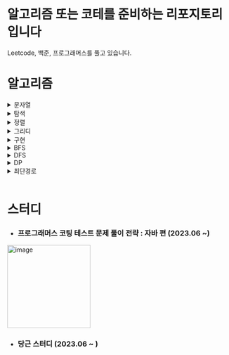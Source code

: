 # 알고리즘 또는 코테를 준비하는 리포지토리입니다

Leetcode, 백준, 프로그래머스를 풀고 있습니다.


# 알고리즘


<details>
<summary> 문자열 </summary>
  
  | 문제 | 레벨 | 1회차 | 2회차 | 3회차 | 비고 |
  |----------|----------|----------|----------|----------|----------|
  |  |  |  |  |  |  |  

</details>

<details>
<summary> 탐색 </summary>
  
  | 문제 | 레벨 | 1회차 | 2회차 | 3회차 | 비고 |
  |----------|----------|----------|----------|----------|----------|
  
  
</details>

<details>
<summary> 정렬 </summary>
  
  | 문제 | 레벨 | 1회차 | 2회차 | 3회차 | 비고 |
  |----------|----------|----------|----------|----------|----------|
  |  |  |  |  |  |  |
  
</details>

<details>
<summary> 그리디 </summary>
  
  | 문제 | 레벨 | 1회차 | 2회차 | 3회차 | 비고 |
  |----------|----------|----------|----------|----------|----------|
  |  |  |  |  |  |  |
  
</details>

<details>
<summary> 구현 </summary>
  
  | 문제 | 레벨 | 1회차 | 2회차 | 3회차 | 비고 |
  |----------|----------|----------|----------|----------|----------|
  | 교점에 별 만들기 | lv.2 | 2023.07.15 | 2023.08.15 |  | 프로그래머스 |
  | 삼각달팽이 | lv.2 | 2023.07.15 | 2023.07.26 | 2023.08.15 | 프로그래머스 |


</details>

<details>
<summary> BFS </summary>
  
  | 문제 | 레벨 | 1회차 | 2회차 | 3회차 | 비고 |
  |----------|----------|----------|----------|----------|----------|
  |  |  |  |  |  |  |
  
</details>

<details>
<summary> DFS </summary>
  
  | 문제 | 레벨 | 1회차 | 2회차 | 3회차 | 비고 |
  |----------|----------|----------|----------|----------|----------|
  |  |  |  |  |  |  |
  
</details>

<details>
<summary> DP </summary>
  
  | 문제 | 레벨 | 1회차 | 2회차 | 3회차 | 비고 |
  |----------|----------|----------|----------|----------|----------|
  |  |  |  |  |  |  |
  
</details>

<details>
<summary> 최단경로 </summary>
  
  | 문제 | 레벨 | 1회차 | 2회차 | 3회차 | 비고 |
  |----------|----------|----------|----------|----------|----------|
  |  |  |  |  |  |  |
  
</details>
</br>

# 스터디


+ ### 프로그래머스 코팅 테스트 문제 풀이 전략 : 자바 편 (2023.06 ~)
<img width="189" alt="image" src="https://github.com/junghunchoi/argorithm/assets/41503830/2316a5b0-90fe-4fe2-a477-1d2dccc71494">

+ ### 당근 스터디 (2023.06 ~ )

